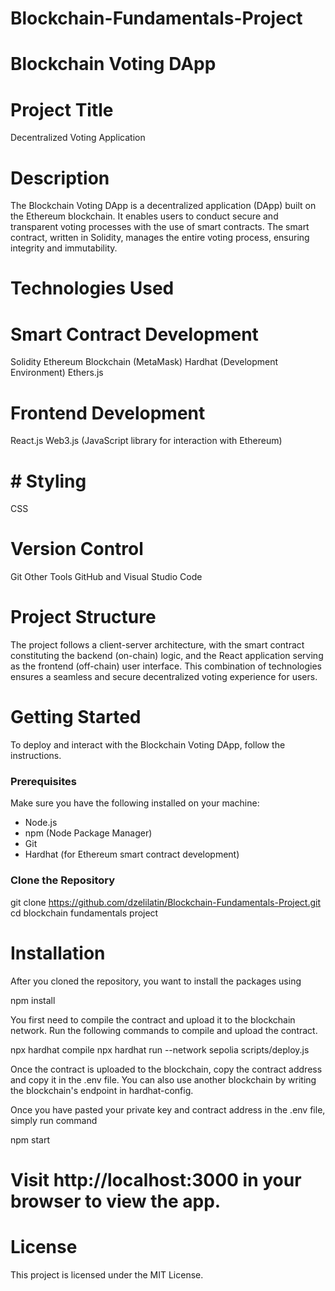 # Blockchain-Fundamentals-Project
# Blockchain Voting DApp

# Project Title
Decentralized Voting Application

# Description
The Blockchain Voting DApp is a decentralized application (DApp) built on the Ethereum blockchain. It enables users to conduct secure and transparent voting processes with the use of smart contracts. The smart contract, written in Solidity, manages the entire voting process, ensuring integrity and immutability.

# Technologies Used

# Smart Contract Development
Solidity
Ethereum Blockchain (MetaMask)
Hardhat (Development Environment)
Ethers.js

# Frontend Development
React.js
Web3.js (JavaScript library for interaction with Ethereum)

# # Styling 
CSS

# Version Control
Git
Other Tools
GitHub and Visual Studio Code 

# Project Structure
The project follows a client-server architecture, with the smart contract constituting the backend (on-chain) logic, and the React application serving as the frontend (off-chain) user interface.
This combination of technologies ensures a seamless and secure decentralized voting experience for users.

# Getting Started
To deploy and interact with the Blockchain Voting DApp, follow the instructions.

### Prerequisites

Make sure you have the following installed on your machine:

- Node.js
- npm (Node Package Manager)
- Git
- Hardhat (for Ethereum smart contract development)

### Clone the Repository 

git clone https://github.com/dzelilatin/Blockchain-Fundamentals-Project.git
cd blockchain fundamentals project

# Installation

After you cloned the repository, you want to install the packages using

npm install

You first need to compile the contract and upload it to the blockchain network. Run the following commands to compile and upload the contract.

npx hardhat compile
npx hardhat run --network sepolia scripts/deploy.js

Once the contract is uploaded to the blockchain, copy the contract address and copy it in the .env file. You can also use another blockchain by writing the blockchain's endpoint in hardhat-config.

Once you have pasted your private key and contract address in the .env file, simply run command

npm start

# Visit http://localhost:3000 in your browser to view the app.

# License
This project is licensed under the MIT License.
